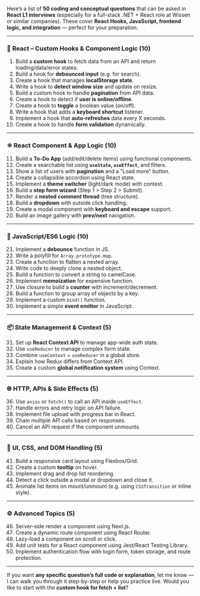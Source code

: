 Here’s a list of **50 coding and conceptual questions** that can be asked in **React L1 interviews** (especially for a full-stack .NET + React role at Wissen or similar companies). These cover **React Hooks, JavaScript, frontend logic, and integration** — perfect for your preparation.

---

### 🔁 **React – Custom Hooks & Component Logic (10)**

1. Build a **custom hook** to fetch data from an API and return loading/data/error states.
2. Build a hook for **debounced input** (e.g. for search).
3. Create a hook that manages **localStorage state**.
4. Write a hook to **detect window size** and update on resize.
5. Build a custom hook to handle **pagination** from API data.
6. Create a hook to detect if **user is online/offline**.
7. Create a hook to **toggle** a boolean value (on/off).
8. Write a hook that adds a **keyboard shortcut** listener.
9. Implement a hook that **auto-refreshes** data every X seconds.
10. Create a hook to handle **form validation** dynamically.

---

### ⚛️ **React Component & App Logic (10)**

11. Build a **To-Do App** (add/edit/delete items) using functional components.
12. Create a searchable list using **`useState`, `useEffect`**, and filters.
13. Show a list of users with **pagination** and a “Load more” button.
14. Create a collapsible accordion using React state.
15. Implement a **theme switcher** (light/dark mode) with context.
16. Build a **step form wizard** (Step 1 > Step 2 > Submit).
17. Render a **nested comment thread** (tree structure).
18. Build a **dropdown** with outside click handling.
19. Create a modal component with **keyboard and escape** support.
20. Build an image gallery with **prev/next** navigation.

---

### 🧠 **JavaScript/ES6 Logic (10)**

21. Implement a **debounce** function in JS.
22. Write a polyfill for `Array.prototype.map`.
23. Create a function to flatten a nested array.
24. Write code to deeply clone a nested object.
25. Build a function to convert a string to camelCase.
26. Implement **memoization** for expensive function.
27. Use closure to build a **counter** with increment/decrement.
28. Build a function to group array of objects by a key.
29. Implement a custom `bind()` function.
30. Implement a simple **event emitter** in JavaScript.

---

### 📦 **State Management & Context (5)**

31. Set up **React Context API** to manage app-wide auth state.
32. Use `useReducer` to manage complex form state.
33. Combine `useContext` + `useReducer` in a global store.
34. Explain how Redux differs from Context API.
35. Create a custom **global notification system** using Context.

---

### 🌐 **HTTP, APIs & Side Effects (5)**

36. Use `axios` or `fetch()` to call an API inside `useEffect`.
37. Handle errors and retry logic on API failure.
38. Implement file upload with progress bar in React.
39. Chain multiple API calls based on responses.
40. Cancel an API request if the component unmounts.

---

### 🎨 **UI, CSS, and DOM Handling (5)**

41. Build a responsive card layout using Flexbox/Grid.
42. Create a custom **tooltip** on hover.
43. Implement drag and drop list reordering.
44. Detect a click outside a modal or dropdown and close it.
45. Animate list items on mount/unmount (e.g. using `CSSTransition` or inline style).

---

### ⚙️ **Advanced Topics (5)**

46. Server-side render a component using Next.js.
47. Create a dynamic route component using React Router.
48. Lazy-load a component on scroll or click.
49. Add unit tests for a React component using Jest/React Testing Library.
50. Implement authentication flow with login form, token storage, and route protection.

---

If you want **any specific question’s full code or explanation**, let me know — I can walk you through it step-by-step or help you practice live. Would you like to start with the **custom hook for fetch + list**?
